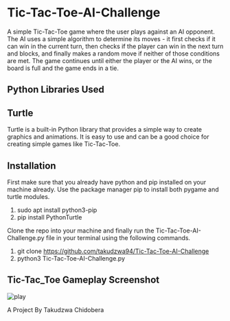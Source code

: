 # Tic-Tac-Toe-AI-Challenge

A simple Tic-Tac-Toe game where the user plays against an AI opponent. The AI uses a simple algorithm to determine its moves - it first checks if it can win in the current turn, then checks if the player can win in the next turn and blocks, and finally makes a random move if neither of those conditions are met. The game continues until either the player or the AI wins, or the board is full and the game ends in a tie.

## Python Libraries Used

## Turtle
Turtle is a built-in Python library that provides a simple way to create graphics and animations. It is easy to use and can be a good choice for creating simple games like Tic-Tac-Toe.

## Installation
First make sure that you already have python and pip installed on your machine already. Use the package manager pip to install both pygame and turtle modules.
    
1) sudo apt install python3-pip
2) pip install PythonTurtle

Clone the repo into your machine and finally run the Tic-Tac-Toe-AI-Challenge.py file in your terminal using the following commands.

1) git clone https://github.com/takudzwa94/Tic-Tac-Toe-AI-Challenge    
2) python3 Tic-Tac-Toe-AI-Challenge.py

## Tic-Tac_Toe Gameplay Screenshot

![play](https://github.com/takudzwa94/Tic-Tac-Toe-AI-Challenge/assets/51080246/28e495b9-a958-43ed-9296-05f20a5bdb3e)

A Project By Takudzwa Chidobera
 

 
 
 



